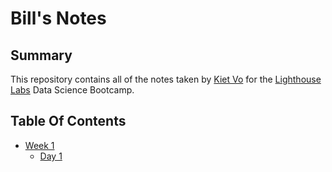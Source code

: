 # Bill's Notes
## Summary
This repository contains all of the notes taken by [Kiet Vo](https://github.com/kvv672) for the [Lighthouse Labs](https://www.lighthouselabs.ca) Data Science Bootcamp.
## Table Of Contents
* [Week 1](/Week_1)
    * [Day 1](/Week1/Day_1)